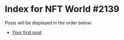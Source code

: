 # Index for NFT World #2139
Posts will be displayed in the order below:

- [Your first post](./001-first.md)


